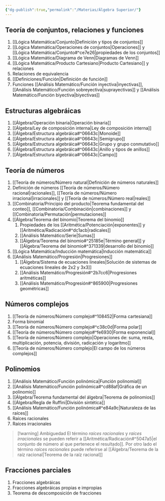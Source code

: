 ```yaml
---
{"dg-publish":true,"permalink":"/Materias/Álgebra Superior/"}
---
```


## Teoría de conjuntos, relaciones y funciones
1. [[Lógica Matemática/Conjunto\|Definición y tipos de conjuntos]]
2. [[Lógica Matemática/Operaciones de conjuntos\|Operaciones]] y [[Lógica Matemática/Conjunto#^ce7e26\|propiedades de los conjuntos]]
3. [[Lógica Matemática/Diagrama de Venn\|Diagramas de Venn]]
4. [[Lógica Matemática/Producto Cartesiano\|Producto Cartesiano]] y relaciones
5. Relaciones de equivalencia
6. [[Definiciones/Función\|Definición de función]]
7. Funciones [[Análisis Matemático/Función inyectiva\|inyectivas]], [[Análisis Matemático/Función sobreyectiva\|suprayectivas]] y [[Análisis Matemático/Función biyectiva\|biyectivas]]
## Estructuras algebráicas
1. [[Álgebra/Operación binaria\|Operación binaria]]
2. [[Álgebra/Ley de composición interna\|Ley de composición interna]]
3. [[Álgebra/Estructura algebráica#^06643c\|Monoide]]
4. [[Álgebra/Estructura algebráica#^06643c\|Semigrupo]]
5. [[Álgebra/Estructura algebráica#^06643c\|Grupo y grupo conmutativo]]
6. [[Álgebra/Estructura algebráica#^06643c\|Anillo y tipos de anillos]]
7. [[Álgebra/Estructura algebráica#^06643c\|Campo]]
## Teoría de números
1. [[Teoría de números/Número natural\|Definición de números naturales]]
2. Definición de números [[Teoría de números/Número racional\|racionales]], [[Teoría de números/Número irracional\|irracionales]] y [[Teoría de números/Número real\|reales]]
3. [[Combinatoria/Principio del producto\|Teorema fundamental del conteo]], [[Combinatoria/Combinación\|combinaciones]] y [[Combinatoria/Permutación\|permutaciones]]
4. [[Álgebra/Teorema del binomio\|Teorema del binomio]]
	1. Propiedades de los [[Aritmética/Potenciación\|exponentes]] y [[Aritmética/Radicación#^dc1acb\|radicales]]
	2. [[Análisis Matemático/Serie\|Sumas]]
	3. [[Álgebra/Teorema del binomio#^25185e\|Término general]] y [[Álgebra/Teorema del binomio#^371339\|desarrollo del binomio]]
5. [[Lógica Matemática/Inducción matemática\|Inducción matemática]]
6. [[Análisis Matemático/Progresión\|Progresiones]]
	1. [[Álgebra/Sistema de ecuaciones lineales\|Solución de sistemas de ecuaciones lineales de 2x2 y 3x3]]
	2. [[Análisis Matemático/Progresión#^2b7cc6\|Progresiones aritméticas]]
	3. [[Análisis Matemático/Progresión#^865900\|Progresiones geométricas]]
## Números complejos
1. [[Teoría de números/Número complejo#^108452\|Forma cartesiana]]
2. Forma binomial
3. [[Teoría de números/Número complejo#^c38c0d\|Forma polar]]
4. [[Teoría de números/Número complejo#^fe6930\|Forma exponencial]]
5. [[Teoría de números/Número complejo\|Operaciones de: suma, resta, multiplicación, potencia, división, radicación y logarítmo]]
6. [[Teoría de números/Número complejo\|El campo de los números complejos]]
## Polinomios
1. [[Análisis Matemático/Función polinómica\|Función polinomial]]
2. [[Análisis Matemático/Función polinómica#^cd88af\|Gráfica de un polinomio]]
3. [[Álgebra/Teorema fundamental del álgebra\|Teorema de polinomios]]
4. [[Álgebra/Regla de Ruffini\|División sintética]]
5. [[Análisis Matemático/Función polinómica#^e84a9c\|Naturaleza de las raíces]]
6. Raíces racionales
7. Raíces irracionales
>[!warning] Ambiguedad
>El término *raíces racionales* y *raíces irracionales* se pueden referir a [[Aritmética/Radicación#^5047a5\|el conjunto de número al que pertenece el resultado]].
>Por otro lado el término *raíces racionales* puede referirse al [[Álgebra/Teorema de la raíz racional\|Teorema de la raíz racional]]
## Fracciones parciales
1. Fracciones algebráicas
2. Fracciones algebráicas propias e impropias
3. Teorema de descomposición de fracciones

